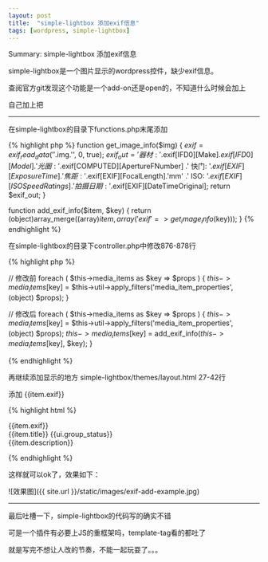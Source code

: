 ```yaml
---
layout: post
title:  "simple-lightbox 添加exif信息"
tags: [wordpress, simple-lightbox]
---
```


Summary: simple-lightbox 添加exif信息


<!--summary-->

simple-lightbox是一个图片显示的wordpress控件，缺少exif信息。

查阅官方git发现这个功能是一个add-on还是open的，不知道什么时候会加上

自己加上把

---

在simple-lightbox的目录下functions.php末尾添加

{% highlight php %}
function get_image_info($img) {
    $exif = exif_read_data(''.$img.'', 0, true);
    $exif_out = '器材: '.$exif[IFD0][Make].$exif[IFD0][Model]
                .' 光圈: '.$exif[COMPUTED][ApertureFNumber]
                .' 快门: '.$exif[EXIF][ExposureTime]
                .' 焦距: '.$exif[EXIF][FocalLength].'mm'
                .' ISO: '.$exif[EXIF][ISOSpeedRatings]
                .' 拍摄日期: '.$exif[EXIF][DateTimeOriginal];
    return $exif_out;
}

function add_exif_info($item, $key) {
    return (object)array_merge((array)$item, array('exif' => get_image_info($key)));
}
{% endhighlight %}

在simple-lightbox的目录下controller.php中修改876-878行

{% highlight php %}

// 修改前
foreach ( $this->media_items as $key => $props ) {
    $this->media_items[$key] =  $this->util->apply_filters('media_item_properties', (object) $props);
}

// 修改后
foreach ( $this->media_items as $key => $props ) {
    $this->media_items[$key] =  $this->util->apply_filters('media_item_properties', (object) $props);
    $this->media_items[$key] = add_exif_info($this->media_items[$key], $key);
}

{% endhighlight %}

再继续添加显示的地方 simple-lightbox/themes/layout.html 27-42行

添加 {{item.exif}}

{% highlight html %}

<div class="slb_data_content">
    <div class="slb_data_desc">
        {{item.exif}}
    </div>
    <span class="slb_data_title">
        {{item.title}}
    </span>
    <span class="slb_group_status">
        {{ui.group_status}}
    </span>
    <div class="slb_data_desc">
        {{item.description}}
    </div>
</div>

{% endhighlight %}

这样就可以ok了，效果如下：

![效果图]({{ site.url }}/static/images/exif-add-example.jpg)

---
最后吐槽一下，simple-lightbox的代码写的确实不错

可是一个插件有必要上JS的重框架吗，template-tag看的都吐了

就是写完不想让人改的节奏，不能一起玩耍了。。。